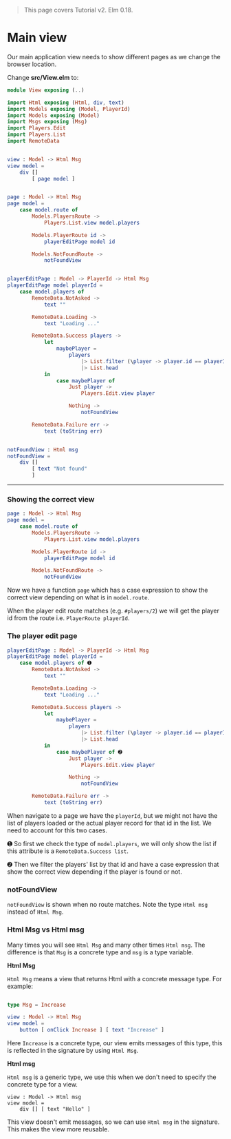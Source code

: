 > This page covers Tutorial v2. Elm 0.18.

# Main view

Our main application view needs to show different pages as we change the browser location.

Change __src/View.elm__ to:

```elm
module View exposing (..)

import Html exposing (Html, div, text)
import Models exposing (Model, PlayerId)
import Models exposing (Model)
import Msgs exposing (Msg)
import Players.Edit
import Players.List
import RemoteData


view : Model -> Html Msg
view model =
    div []
        [ page model ]


page : Model -> Html Msg
page model =
    case model.route of
        Models.PlayersRoute ->
            Players.List.view model.players

        Models.PlayerRoute id ->
            playerEditPage model id

        Models.NotFoundRoute ->
            notFoundView


playerEditPage : Model -> PlayerId -> Html Msg
playerEditPage model playerId =
    case model.players of
        RemoteData.NotAsked ->
            text ""

        RemoteData.Loading ->
            text "Loading ..."

        RemoteData.Success players ->
            let
                maybePlayer =
                    players
                        |> List.filter (\player -> player.id == playerId)
                        |> List.head
            in
                case maybePlayer of
                    Just player ->
                        Players.Edit.view player

                    Nothing ->
                        notFoundView

        RemoteData.Failure err ->
            text (toString err)


notFoundView : Html msg
notFoundView =
    div []
        [ text "Not found"
        ]
```

---

### Showing the correct view

```elm
page : Model -> Html Msg
page model =
    case model.route of
        Models.PlayersRoute ->
            Players.List.view model.players

        Models.PlayerRoute id ->
            playerEditPage model id

        Models.NotFoundRoute ->
            notFoundView
```

Now we have a function `page` which has a case expression to show the correct view depending on what is in `model.route`.

When the player edit route matches (e.g. `#players/2`) we will get the player id from the route i.e. `PlayerRoute playerId`.

### The player edit page

```elm
playerEditPage : Model -> PlayerId -> Html Msg
playerEditPage model playerId =
    case model.players of ➊
        RemoteData.NotAsked ->
            text ""

        RemoteData.Loading ->
            text "Loading ..."

        RemoteData.Success players ->
            let
                maybePlayer =
                    players
                        |> List.filter (\player -> player.id == playerId)
                        |> List.head
            in
                case maybePlayer of ➋
                    Just player ->
                        Players.Edit.view player

                    Nothing ->
                        notFoundView

        RemoteData.Failure err ->
            text (toString err)
```

When navigate to a page we have the `playerId`, but we might not have the list of players loaded or the actual player record for that id in the list. We need to account for this two cases. 

➊ So first we check the type of `model.players`, we will only show the list if this attribute is a `RemoteData.Success list`.

➋ Then we filter the players' list by that id and have a case expression that show the correct view depending if the player is found or not.

### notFoundView

`notFoundView` is shown when no route matches. Note the type `Html msg` instead of `Html Msg`.

### Html Msg vs Html msg

Many times you will see `Html Msg` and many other times `Html msg`. The difference is that `Msg` is a concrete type and `msg` is a type variable.

__Html Msg__

`Html Msg` means a view that returns Html with a concrete message type. For example:

```elm

type Msg = Increase

view : Model -> Html Msg
view model =
    button [ onClick Increase ] [ text "Increase" ]
```

Here `Increase` is a concrete type, our view emits messages of this type, this is reflected in the signature by using `Html Msg`.

__Html msg__

`Html msg` is a generic type, we use this when we don't need to specify the concrete type for a view.

```
view : Model -> Html msg
view model =
    div [] [ text "Hello" ]
```

This view doesn't emit messages, so we can use `Html msg` in the signature. This makes the view more reusable.
